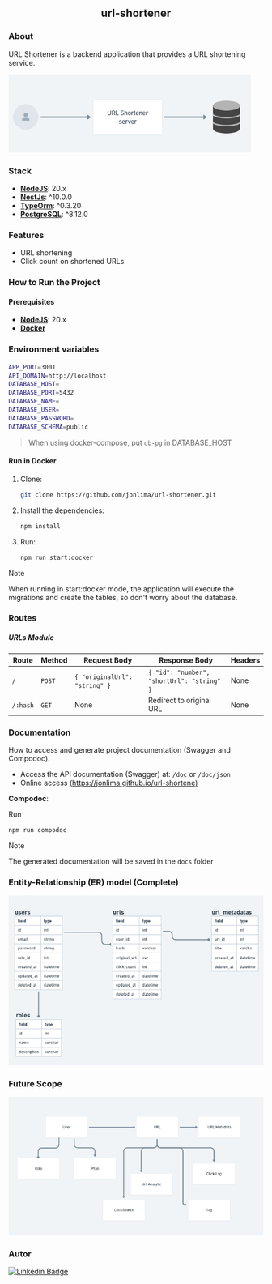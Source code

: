 <h2 align="center">url-shortener</h2>

### About

URL Shortener is a backend application that provides a URL shortening service.

<img src="./artifacts/sd-v1.png"/>

### Stack

- **[NodeJS](https://nodejs.org/en)**: 20.x
- **[NestJs](https://nestjs.com/)**: ^10.0.0
- **[TypeOrm](https://typeorm.io/)**: ^0.3.20
- **[PostgreSQL](https://www.postgresql.org/)**: ^8.12.0

### Features

- URL shortening
- Click count on shortened URLs

### How to Run the Project

#### Prerequisites

- **[NodeJS](https://nodejs.org/en)**: 20.x
- **[Docker](https://www.docker.com/)** 

### Environment variables
```bash
APP_PORT=3001
API_DOMAIN=http://localhost
DATABASE_HOST=
DATABASE_PORT=5432
DATABASE_NAME=
DATABASE_USER=
DATABASE_PASSWORD=
DATABASE_SCHEMA=public
```

> When using docker-compose, put `db-pg` in DATABASE_HOST

#### Run in Docker

1. Clone:
   ```bash
   git clone https://github.com/jonlima/url-shortener.git
   ```
2. Install the dependencies:
   ```bash
   npm install
   ```
3. Run:
   ```bash
   npm run start:docker
   ```



> [!NOTE]  
>
> When running in start:docker mode, the application will execute the migrations and create the tables, so don't worry about the database.


### Routes

##### **URLs Module**

| **Route**           | **Method** | **Request Body**                                                     | **Response Body**                             | **Headers**                                  |
|---------------------|------------|----------------------------------------------------------------------|-----------------------------------------------|----------------------------------------------|
| `/`                 | `POST`     | `{ "originalUrl": "string" }`                                        | `{ "id": "number", "shortUrl": "string" }`    | None                                         |
| `/:hash`            | `GET`      | None                                                                 | Redirect to original URL                      | None                                         |



### Documentation

How to access and generate project documentation (Swagger and Compodoc).

- Access the API documentation (Swagger) at: `/doc` or `/doc/json`
- Online access [(https://jonlima.github.io/url-shortene)](https://jonlima.github.io/url-shortener/)

**Compodoc**:

Run
```bash
npm run compodoc
```

> [!NOTE]
>
> The generated documentation will be saved in the `docs` folder


### Entity-Relationship (ER) model (Complete)

<img src="./artifacts/ER-Model.png"/>

### Future Scope

<img src="./artifacts/Scope.png" />

### Autor

[![Linkedin Badge](https://img.shields.io/badge/-JonathaLima-blue?style=flat-square&logo=Linkedin&logoColor=white&link=https://www.linkedin.com/in/jonathalima/)](https://www.linkedin.com/in/jonathalima/)
